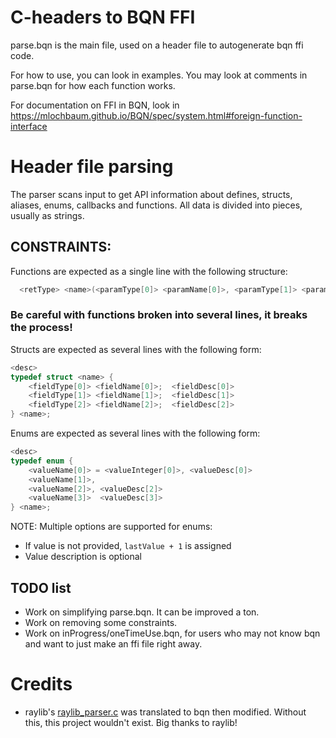 # C-headers to BQN FFI
parse.bqn is the main file, used on a header file to autogenerate bqn ffi code.

For how to use, you can look in examples. You may look at comments in parse.bqn for how each function works.

For documentation on FFI in BQN, look in https://mlochbaum.github.io/BQN/spec/system.html#foreign-function-interface

# Header file parsing
The parser scans input to get API information about defines, structs, aliases, enums, callbacks and functions.
All data is divided into pieces, usually as strings.

## CONSTRAINTS:
Functions are expected as a single line with the following structure:
```c
  <retType> <name>(<paramType[0]> <paramName[0]>, <paramType[1]> <paramName[1]>);  <desc>
```

### Be careful with functions broken into several lines, it breaks the process!
Structs are expected as several lines with the following form:
```c
<desc>
typedef struct <name> {
    <fieldType[0]> <fieldName[0]>;  <fieldDesc[0]>
    <fieldType[1]> <fieldName[1]>;  <fieldDesc[1]>
    <fieldType[2]> <fieldName[2]>;  <fieldDesc[2]>
} <name>;
```
Enums are expected as several lines with the following form:
```c
<desc>
typedef enum {
    <valueName[0]> = <valueInteger[0]>, <valueDesc[0]>
    <valueName[1]>,
    <valueName[2]>, <valueDesc[2]>
    <valueName[3]>  <valueDesc[3]>
} <name>;
```
NOTE: 
Multiple options are supported for enums:
- If value is not provided, `lastValue + 1` is assigned
- Value description is optional

## TODO list
- Work on simplifying parse.bqn. It can be improved a ton.
- Work on removing some constraints.
- Work on inProgress/oneTimeUse.bqn, for users who may not know bqn and want to just make an ffi file right away.

# Credits
- raylib's [raylib_parser.c](https://github.com/raysan5/raylib/blob/710e811b2768e573b3c1a9eb4883f7a552d3d101/parser/raylib_parser.c) was translated to bqn then modified. Without this, this project wouldn't exist. Big thanks to raylib!